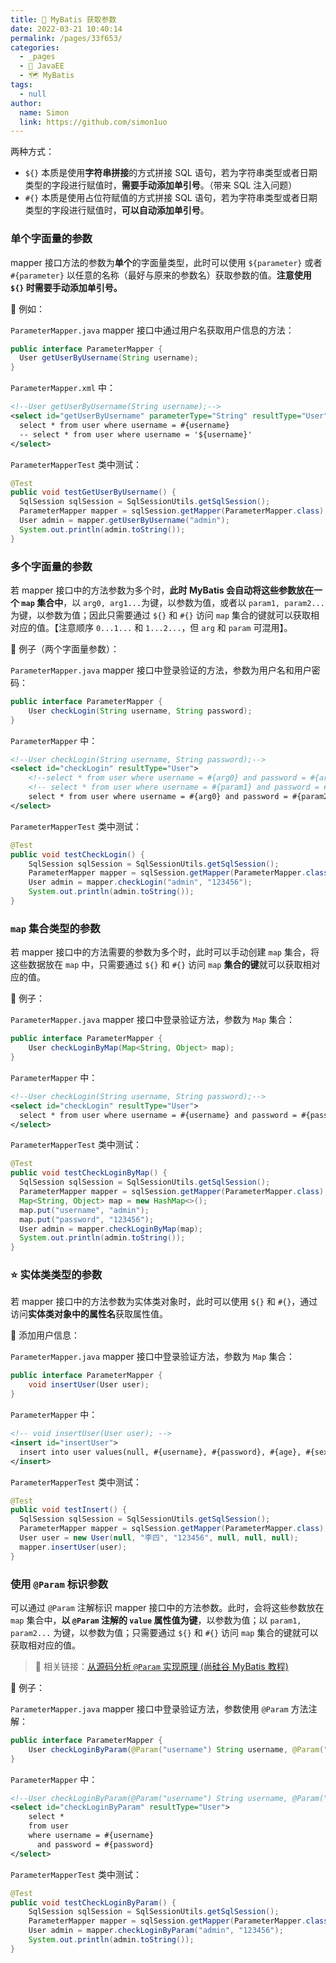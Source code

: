 ```yaml
---
title: 🔦 MyBatis 获取参数
date: 2022-03-21 10:40:14
permalink: /pages/33f653/
categories: 
  - _pages
  - 🧋 JavaEE
  - 🗺 MyBatis
tags: 
  - null
author: 
  name: Simon
  link: https://github.com/simon1uo
---
```






两种方式：

+ `${}` 本质是使用**字符串拼接**的方式拼接 SQL 语句，若为字符串类型或者日期类型的字段进行赋值时，**需要手动添加单引号**。（带来 SQL 注入问题）
+ `#{}` 本质是使用占位符赋值的方式拼接 SQL 语句，若为字符串类型或者日期类型的字段进行赋值时，**可以自动添加单引号**。



### 单个字面量的参数

mapper 接口方法的参数为**单个**的字面量类型，此时可以使用 `${parameter}` 或者 `#{parameter}` 以任意的名称（最好与原来的参数名）获取参数的值。**注意使用 `${}` 时需要手动添加单引号。** 

🌰 例如：

`ParameterMapper.java` mapper 接口中通过用户名获取用户信息的方法：

```java
public interface ParameterMapper {
  User getUserByUsername(String username);
}
```

`ParameterMapper.xml` 中：

```xml
<!--User getUserByUsername(String username);-->
<select id="getUserByUsername" parameterType="String" resultType="User">
  select * from user where username = #{username}
  -- select * from user where username = '${username}' 
</select>
```

`ParameterMapperTest` 类中测试：

```java
@Test
public void testGetUserByUsername() {
  SqlSession sqlSession = SqlSessionUtils.getSqlSession();
  ParameterMapper mapper = sqlSession.getMapper(ParameterMapper.class);
  User admin = mapper.getUserByUsername("admin");
  System.out.println(admin.toString());
}
```



### 多个字面量的参数

若 mapper 接口中的方法参数为多个时，**此时 MyBatis 会自动将这些参数放在一个 `map` 集合中**，以 `arg0, arg1...`为键，以参数为值，或者以 `param1, param2...` 为键，以参数为值；因此只需要通过 `${}` 和 `#{}` 访问 `map` 集合的键就可以获取相对应的值。【注意顺序 `0...1...` 和 `1...2...`，但 `arg` 和 `param` 可混用】。

🌰 例子（两个字面量参数）：

`ParameterMapper.java` mapper 接口中登录验证的方法，参数为用户名和用户密码：

```java
public interface ParameterMapper {
    User checkLogin(String username, String password);
}
```

`ParameterMapper` 中：

```xml
<!--User checkLogin(String username, String password);-->
<select id="checkLogin" resultType="User">
    <!--select * from user where username = #{arg0} and password = #{arg1}-->
    <!-- select * from user where username = #{param1} and password = #{param2} -->
    select * from user where username = #{arg0} and password = #{param2}
</select>
```

`ParameterMapperTest` 类中测试：

```java
@Test
public void testCheckLogin() {
    SqlSession sqlSession = SqlSessionUtils.getSqlSession();
    ParameterMapper mapper = sqlSession.getMapper(ParameterMapper.class);
    User admin = mapper.checkLogin("admin", "123456");
    System.out.println(admin.toString());
}
```



### `map` 集合类型的参数

若 mapper 接口中的方法需要的参数为多个时，此时可以手动创建 `map` 集合，将这些数据放在 `map` 中，只需要通过 `${}` 和 `#{}` 访问 `map` **集合的键**就可以获取相对应的值。



🌰 例子：

`ParameterMapper.java` mapper 接口中登录验证方法，参数为 `Map` 集合：

```java
public interface ParameterMapper {
    User checkLoginByMap(Map<String, Object> map);
}
```

`ParameterMapper` 中：

```xml
<!--User checkLogin(String username, String password);-->
<select id="checkLogin" resultType="User">
  select * from user where username = #{username} and password = #{password}
</select>
```

`ParameterMapperTest` 类中测试：

```java
@Test
public void testCheckLoginByMap() {
  SqlSession sqlSession = SqlSessionUtils.getSqlSession();
  ParameterMapper mapper = sqlSession.getMapper(ParameterMapper.class);
  Map<String, Object> map = new HashMap<>();
  map.put("username", "admin");
  map.put("password", "123456");
  User admin = mapper.checkLoginByMap(map);
  System.out.println(admin.toString());
}
```



### :star: 实体类类型的参数

若 mapper 接口中的方法参数为实体类对象时，此时可以使用 `${}` 和 `#{}`，通过访问**实体类对象中的属性名**获取属性值。



🌰 添加用户信息：

`ParameterMapper.java` mapper 接口中登录验证方法，参数为 `Map` 集合：

```java
public interface ParameterMapper {
    void insertUser(User user);
}
```

`ParameterMapper` 中：

```xml
<!-- void insertUser(User user); -->
<insert id="insertUser">
  insert into user values(null, #{username}, #{password}, #{age}, #{sex}, #{email})
</insert>
```

`ParameterMapperTest` 类中测试：

```java
@Test
public void testInsert() {
  SqlSession sqlSession = SqlSessionUtils.getSqlSession();
  ParameterMapper mapper = sqlSession.getMapper(ParameterMapper.class);
  User user = new User(null, "李四", "123456", null, null, null);
  mapper.insertUser(user);
}
```



### 使用 `@Param` 标识参数

可以通过 `@Param` 注解标识 mapper 接口中的方法参数。此时，会将这些参数放在 `map` 集合中，**以 `@Param` 注解的 `value` 属性值为键**，以参数为值；以 `param1, param2...` 为键，以参数为值；只需要通过 `${}` 和 `#{}` 访问 `map` 集合的键就可以获取相对应的值。

> 🔗 相关链接：[从源码分析 `@Param` 实现原理 (尚硅谷 MyBatis 教程)](https://www.bilibili.com/video/BV1VP4y1c7j7?p=29&spm_id_from=pageDriver)

🌰 例子：

`ParameterMapper.java` mapper 接口中登录验证方法，参数使用 `@Param` 方法注解：

```java
public interface ParameterMapper {
    User checkLoginByParam(@Param("username") String username, @Param("password") String password);
}
```

`ParameterMapper` 中：

```xml
<!--User checkLoginByParam(@Param("username") String username, @Param("password") String password);-->
<select id="checkLoginByParam" resultType="User">
    select *
    from user
    where username = #{username}
      and password = #{password}
</select>
```

`ParameterMapperTest` 类中测试：

```java
@Test
public void testCheckLoginByParam() {
    SqlSession sqlSession = SqlSessionUtils.getSqlSession();
    ParameterMapper mapper = sqlSession.getMapper(ParameterMapper.class);
    User admin = mapper.checkLoginByParam("admin", "123456");
    System.out.println(admin.toString());
}
```